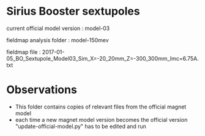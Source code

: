 Sirius Booster sextupoles
=========================

current official model version : model-03

fieldmap analysis folder       : model-150mev

fieldmap file                  : 2017-01-05_BO_Sextupole_Model03_Sim_X=-20_20mm_Z=-300_300mm_Imc=6.75A.txt


Observations
============

- This folder contains copies of relevant files from the official magnet model
- each time a new magnet model version becomes the official version "update-official-model.py" has to be edited and run
